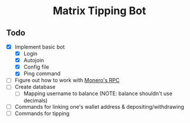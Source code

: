 <div align="center">

# Matrix Tipping Bot

</div>

## Todo 

* [x] Implement basic bot
  * [x] Login
  * [x] Autojoin
  * [x] Config file
  * [x] Ping command
* [ ] Figure out how to work with [Monero's RPC](https://crates.io/crates/monero-rpc)
* [ ] Create database
  * [ ] Mapping username to balance (NOTE: balance shouldn't use decimals)
* [ ] Commands for linking one's wallet address & depositing/withdrawing
* [ ] Commands for tipping
